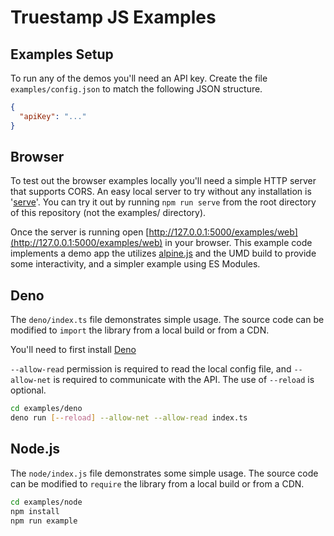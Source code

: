 # Truestamp JS Examples

## Examples Setup

To run any of the demos you'll need an API key. Create the file `examples/config.json` to match the following JSON structure.

```json
{
  "apiKey": "..."
}
```

## Browser

To test out the browser examples locally you'll need a simple HTTP server that supports CORS. An easy local server to try without any installation is '[serve](https://github.com/vercel/serve)'. You can try it out by running `npm run serve` from the root directory of this repository (not the examples/ directory).

Once the server is running open [http://127.0.0.1:5000/examples/web](http://127.0.0.1:5000/examples/web) in your browser. This example code implements a demo app the utilizes [alpine.js](https://github.com/alpinejs/alpine/) and the UMD build to provide some interactivity, and a simpler example using ES Modules.

## Deno

The `deno/index.ts` file demonstrates simple usage. The source code can be modified to `import` the library from a local build or from a CDN.

You'll need to first install [Deno](https://deno.land/)

`--allow-read` permission is required to read the local config file, and `--allow-net` is required to communicate with the API. The use of `--reload` is optional.

```sh
cd examples/deno
deno run [--reload] --allow-net --allow-read index.ts
```

## Node.js

The `node/index.js` file demonstrates some simple usage. The source code can be modified to `require` the library from a local build or from a CDN.

```sh
cd examples/node
npm install
npm run example
```
